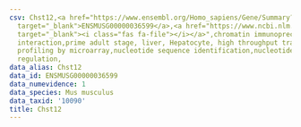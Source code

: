 ```yaml
---
csv: Chst12,<a href="https://www.ensembl.org/Homo_sapiens/Gene/Summary?db=core;g=ENSMUSG00000036599"
  target="_blank">ENSMUSG00000036599</a>,<a href="https://www.ncbi.nlm.nih.gov/pubmed/23834426"
  target="_blank"><i class="fas fa-file"></i></a>",chromatin immunoprecipitation assay,direct
  interaction,prime adult stage, liver, Hepatocyte, high throughput transcription
  profiling by microarray,nucleotide sequence identification,nucleotide sequence identification,transcriptional
  regulation,
data_alias: Chst12
data_id: ENSMUSG00000036599
data_numevidence: 1
data_species: Mus musculus
data_taxid: '10090'
title: Chst12
---
```

